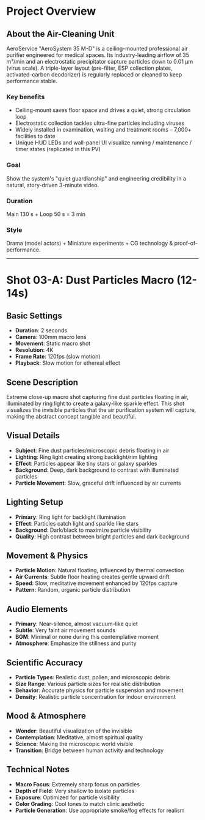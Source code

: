 # Project Overview

## About the Air-Cleaning Unit
AeroService "AeroSystem 35 M-D" is a ceiling-mounted professional air purifier engineered for medical spaces.
Its industry-leading airflow of 35 m³/min and an electrostatic precipitator capture particles down to 0.01 µm (virus scale). A triple-layer layout (pre-filter, ESP collection plates, activated-carbon deodorizer) is regularly replaced or cleaned to keep performance stable.

### Key benefits
- Ceiling-mount saves floor space and drives a quiet, strong circulation loop
- Electrostatic collection tackles ultra-fine particles including viruses
- Widely installed in examination, waiting and treatment rooms – 7,000+ facilities to date
- Unique HUD LEDs and wall-panel UI visualize running / maintenance / timer states (replicated in this PV)

### Goal
Show the system's "quiet guardianship" and engineering credibility in a natural, story-driven 3-minute video.

### Duration
Main 130 s + Loop 50 s = 3 min

### Style
Drama (model actors) + Miniature experiments + CG technology & proof-of-performance.

---

# Shot 03-A: Dust Particles Macro (12-14s)

## Basic Settings
- **Duration**: 2 seconds
- **Camera**: 100mm macro lens
- **Movement**: Static macro shot
- **Resolution**: 4K
- **Frame Rate**: 120fps (slow motion)
- **Playback**: Slow motion for ethereal effect

## Scene Description
Extreme close-up macro shot capturing fine dust particles floating in air, illuminated by ring light to create a galaxy-like sparkle effect. This shot visualizes the invisible particles that the air purification system will capture, making the abstract concept tangible and beautiful.

## Visual Details
- **Subject**: Fine dust particles/microscopic debris floating in air
- **Lighting**: Ring light creating strong backlight/rim lighting
- **Effect**: Particles appear like tiny stars or galaxy sparkles
- **Background**: Deep, dark background to contrast with illuminated particles
- **Particle Movement**: Slow, graceful drift influenced by air currents

## Lighting Setup
- **Primary**: Ring light for backlight illumination
- **Effect**: Particles catch light and sparkle like stars
- **Background**: Dark/black to maximize particle visibility
- **Quality**: High contrast between bright particles and dark background

## Movement & Physics
- **Particle Motion**: Natural floating, influenced by thermal convection
- **Air Currents**: Subtle floor heating creates gentle upward drift
- **Speed**: Slow, meditative movement enhanced by 120fps capture
- **Pattern**: Random, organic particle distribution

## Audio Elements
- **Primary**: Near-silence, almost vacuum-like quiet
- **Subtle**: Very faint air movement sounds
- **BGM**: Minimal or none during this contemplative moment
- **Atmosphere**: Emphasize the stillness and purity

## Scientific Accuracy
- **Particle Types**: Realistic dust, pollen, and microscopic debris
- **Size Range**: Various particle sizes for realistic distribution
- **Behavior**: Accurate physics for particle suspension and movement
- **Density**: Realistic particle concentration for indoor environment

## Mood & Atmosphere
- **Wonder**: Beautiful visualization of the invisible
- **Contemplation**: Meditative, almost spiritual quality
- **Science**: Making the microscopic world visible
- **Transition**: Bridge between human activity and technology

## Technical Notes
- **Macro Focus**: Extremely sharp focus on particles
- **Depth of Field**: Very shallow to isolate particles
- **Exposure**: Optimized for particle visibility
- **Color Grading**: Cool tones to match clinic aesthetic
- **Particle Generation**: Use appropriate smoke/fog effects for realism 